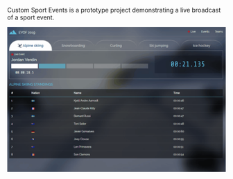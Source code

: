 Custom Sport Events is a prototype project demonstrating a live broadcast of a sport event.

![alt tag](https://raw.githubusercontent.com/TarikFojnica/custom-sport-events-client/master/src/assets/images/custom-sport-events.gif)